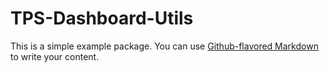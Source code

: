# TPS-Dashboard-Utils

This is a simple example package. You can use
[Github-flavored Markdown](https://guides.github.com/features/mastering-markdown/)
to write your content.